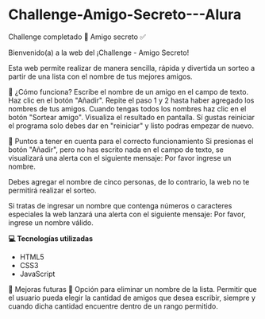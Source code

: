 # Challenge-Amigo-Secreto---Alura
Challenge completado 🎁 Amigo secreto ✅

Bienvenido(a) a la web del ¡Challenge - Amigo Secreto!

Esta web permite realizar de manera sencilla, rápida y divertida un sorteo a partir de una lista con el nombre de tus mejores amigos.

👀 ¿Cómo funciona?
Escribe el nombre de un amigo en el campo de texto.
Haz clic en el botón "Añadir".
Repite el paso 1 y 2 hasta haber agregado los nombres de tus amigos.
Cuando tengas todos los nombres haz clic en el botón "Sortear amigo".
Visualiza el resultado en pantalla.
Sí gustas reiniciar el programa solo debes dar en "reiniciar" y listo podras empezar de nuevo.

📌 Puntos a tener en cuenta para el correcto funcionamiento
Si presionas el botón "Añadir", pero no has escrito nada en el campo de texto, se visualizará una alerta con el siguiente mensaje: Por favor ingrese un nombre.

Debes agregar el nombre de cinco personas, de lo contrario, la web no te permitirá realizar el sorteo.

Si tratas de ingresar un nombre que contenga números o caracteres especiales la web lanzará una alerta con el siguiente mensaje: Por favor, ingrese un nombre válido.

**💻 Tecnologías utilizadas**
- HTML5
- CSS3
- JavaScript

📝 Mejoras futuras 📝
Opción para eliminar un nombre de la lista.
Permitir que el usuario pueda elegir la cantidad de amigos que desea escribir, siempre y cuando dicha cantidad encuentre dentro de un rango permitido.
